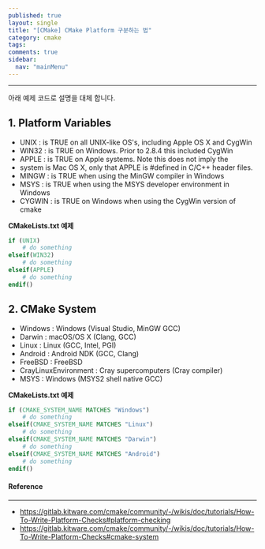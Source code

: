 ```yaml
---
published: true
layout: single
title: "[CMake] CMake Platform 구분하는 법"
category: cmake
tags:
comments: true
sidebar:
  nav: "mainMenu"
---  
```

* * *

아래 예제 코드로 설명을 대체 합니다.

## 1. Platform Variables

- UNIX : is TRUE on all UNIX-like OS's, including Apple OS X and CygWin
- WIN32 : is TRUE on Windows. Prior to 2.8.4 this included CygWin
- APPLE : is TRUE on Apple systems. Note this does not imply the
- system is Mac OS X, only that APPLE is #defined in C/C++ header files.
- MINGW : is TRUE when using the MinGW compiler in Windows
- MSYS : is TRUE when using the MSYS developer environment in Windows
- CYGWIN : is TRUE on Windows when using the CygWin version of cmake

**CMakeLists.txt 예제**
```cmake
if (UNIX)
    # do something
elseif(WIN32)
    # do something
elseif(APPLE)
    # do something
endif()
```

## 2. CMake System

- Windows : Windows (Visual Studio, MinGW GCC)
- Darwin : macOS/OS X (Clang, GCC)
- Linux : Linux (GCC, Intel, PGI)
- Android : Android NDK (GCC, Clang)
- FreeBSD : FreeBSD
- CrayLinuxEnvironment : Cray supercomputers (Cray compiler)
- MSYS : Windows (MSYS2 shell native GCC)

**CMakeLists.txt 예제**
```cmake
if (CMAKE_SYSTEM_NAME MATCHES "Windows")
    # do something
elseif(CMAKE_SYSTEM_NAME MATCHES "Linux")
    # do something
elseif(CMAKE_SYSTEM_NAME MATCHES "Darwin")
    # do something
elseif(CMAKE_SYSTEM_NAME MATCHES "Android")
    # do something
endif()
```

#### Reference 
***
- https://gitlab.kitware.com/cmake/community/-/wikis/doc/tutorials/How-To-Write-Platform-Checks#platform-checking
- https://gitlab.kitware.com/cmake/community/-/wikis/doc/tutorials/How-To-Write-Platform-Checks#cmake-system